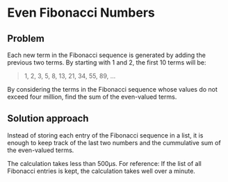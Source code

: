 # Even Fibonacci Numbers

## Problem 

Each new term in the Fibonacci sequence is generated by adding the previous two terms. 
By starting with 1 and 2, the first 10 terms will be:

> 1, 2, 3, 5, 8, 13, 21, 34, 55, 89, ...

By considering the terms in the Fibonacci sequence whose values do not exceed four million, find the sum of the even-valued terms.  

## Solution approach

Instead of storing each entry of the Fibonacci sequence in a list, it is enough to keep track of the last two numbers and the cummulative sum of the even-valued terms.

The calculation takes less than 500µs. 
For reference: If the list of all Fibonacci entries is kept, the calculation takes well over a minute.